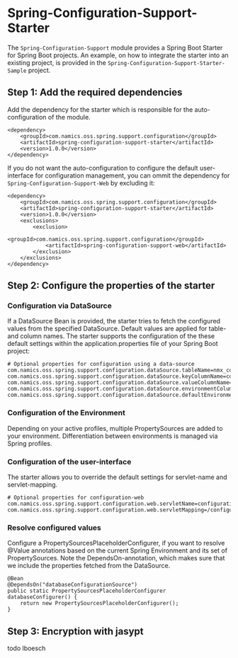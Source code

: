 # Spring-Configuration-Support-Starter

The `Spring-Configuration-Support` module provides a Spring Boot Starter for Spring Boot projects.
An example, on how to integrate the starter into an existing project, is provided in the `Spring-Configuration-Support-Starter-Sample` project.

## Step 1: Add the required dependencies

Add the dependency for the starter which is responsible for the auto-configuration of the module.

    <dependency>
		<groupId>com.namics.oss.spring.support.configuration</groupId>
		<artifactId>spring-configuration-support-starter</artifactId>
		<version>1.0.0</version>
	</dependency>

If you do not want the auto-configuration to configure the default user-interface for configuration management, you can ommit the dependency for `Spring-Configuration-Support-Web` by excluding it:

    <dependency>
		<groupId>com.namics.oss.spring.support.configuration</groupId>
		<artifactId>spring-configuration-support-starter</artifactId>
		<version>1.0.0</version>
		<exclusions>
			<exclusion>
				<groupId>com.namics.oss.spring.support.configuration</groupId>
				<artifactId>spring-configuration-support-web</artifactId>
			</exclusion>
		</exclusions>
	</dependency>

## Step 2: Configure the properties of the starter

### Configuration via DataSource

If a DataSource Bean is provided, the starter tries to fetch the configured values from the specified DataSource.
Default values are applied for table- and column names.
The starter supports the configuration of the these default settings within the application.properties file of your Spring Boot project:

    # Optional properties for configuration using a data-source
    com.namics.oss.spring.support.configuration.dataSource.tableName=nmx_configuration
    com.namics.oss.spring.support.configuration.dataSource.keyColumnName=configuration_key
    com.namics.oss.spring.support.configuration.dataSource.valueColumnName=configuration_value
    com.namics.oss.spring.support.configuration.dataSource.environmentColumnName=configuration_env
    com.namics.oss.spring.support.configuration.dataSource.defaultEnvironment=DEV

### Configuration of the Environment
Depending on your active profiles, multiple PropertySources are added to your environment. Differentiation between environments is managed via Spring profiles.

### Configuration of the user-interface
The starter allows you to override the default settings for servlet-name and servlet-mapping.

    # Optional properties for configuration-web
    com.namics.oss.spring.support.configuration.web.servletName=configurationServlet
    com.namics.oss.spring.support.configuration.web.servletMapping=/configuration/*

### Resolve configured values

Configure a PropertySourcesPlaceholderConfigurer, if you want to resolve @Value annotations based on the current Spring Environment and its set of PropertySources.
Note the DependsOn-annotation, which makes sure that we include the properties fetched from the DataSource.

    @Bean
	@DependsOn("databaseConfigurationSource")
	public static PropertySourcesPlaceholderConfigurer databaseConfigurer() {
		return new PropertySourcesPlaceholderConfigurer();
	}


## Step 3: Encryption with jasypt

todo lboesch
